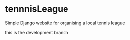 # tennnisLeague
Simple Django website for organising a local tennis league

this is the development branch  